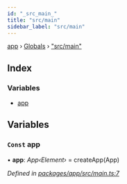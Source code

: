```yaml
---
id: "_src_main_"
title: "src/main"
sidebar_label: "src/main"
---
```


[app](../index.md) › [Globals](../globals.md) › ["src/main"](_src_main_.md)

## Index

### Variables

* [app](_src_main_.md#const-app)

## Variables

### `Const` app

• **app**: *App‹Element›* = createApp(App)

*Defined in [packages/app/src/main.ts:7](https://github.com/will-hart/pixatore/blob/5d54977/packages/app/src/main.ts#L7)*
